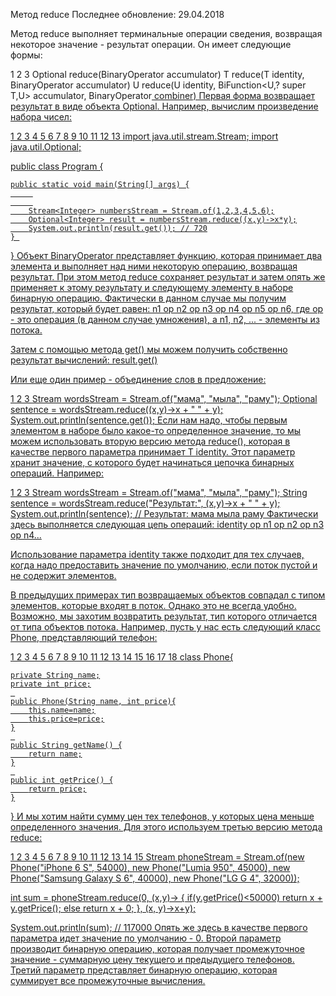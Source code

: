 Метод reduce
Последнее обновление: 29.04.2018
   

 
Метод reduce выполняет терминальные операции сведения, возвращая некоторое значение - результат операции. Он имеет следующие формы:

1
2
3
Optional<T> reduce(BinaryOperator<T> accumulator)
T reduce(T identity, BinaryOperator<T> accumulator)
U reduce(U identity, BiFunction<U,? super T,U> accumulator, BinaryOperator<U> combiner)
Первая форма возвращает результат в виде объекта Optional<T>. Например, вычислим произведение набора чисел:

1
2
3
4
5
6
7
8
9
10
11
12
13
import java.util.stream.Stream;
import java.util.Optional;
 
public class Program {
 
    public static void main(String[] args) {
         
         
        Stream<Integer> numbersStream = Stream.of(1,2,3,4,5,6);
        Optional<Integer> result = numbersStream.reduce((x,y)->x*y);
        System.out.println(result.get()); // 720
    } 
}
Объект BinaryOperator<T> представляет функцию, которая принимает два элемента и выполняет над ними некоторую операцию, возвращая результат. При этом метод reduce сохраняет результат и затем опять же применяет к этому результату и следующему элементу в наборе бинарную операцию. Фактически в данном случае мы получим результат, который будет равен: n1 op n2 op n3 op n4 op n5 op n6, где op - это операция (в данном случае умножения), а n1, n2, ... - элементы из потока.

Затем с помощью метода get() мы можем получить собственно результат вычислений: result.get()

Или еще один пример - объединение слов в предложение:

1
2
3
Stream<String> wordsStream = Stream.of("мама", "мыла", "раму");
Optional<String> sentence = wordsStream.reduce((x,y)->x + " " + y);
System.out.println(sentence.get());
Если нам надо, чтобы первым элементом в наборе было какое-то определенное значение, то мы можем использовать вторую версию метода reduce(), которая в качестве первого параметра принимает T identity. Этот параметр хранит значение, с которого будет начинаться цепочка бинарных операций. Например:

1
2
3
Stream<String> wordsStream = Stream.of("мама", "мыла", "раму");
String sentence = wordsStream.reduce("Результат:", (x,y)->x + " " + y);
System.out.println(sentence); // Результат: мама мыла раму
Фактически здесь выполняется следующая цепь операций: identity op n1 op n2 op n3 op n4...

Использование параметра identity также подходит для тех случаев, когда надо предоставить значение по умолчанию, если поток пустой и не содержит элементов.

В предыдущих примерах тип возвращаемых объектов совпадал с типом элементов, которые входят в поток. Однако это не всегда удобно. Возможно, мы захотим возвратить результат, тип которого отличается от типа объектов потока. Например, пусть у нас есть следующий класс Phone, представляющий телефон:

1
2
3
4
5
6
7
8
9
10
11
12
13
14
15
16
17
18
class Phone{
     
    private String name;
    private int price;
     
    public Phone(String name, int price){
        this.name=name;
        this.price=price;
    }
     
    public String getName() {
        return name;
    }
     
    public int getPrice() {
        return price;
    }
}
И мы хотим найти сумму цен тех телефонов, у которых цена меньше определенного значения. Для этого используем третью версию метода reduce:

1
2
3
4
5
6
7
8
9
10
11
12
13
14
15
Stream<Phone> phoneStream = Stream.of(new Phone("iPhone 6 S", 54000), 
            new Phone("Lumia 950", 45000),
            new Phone("Samsung Galaxy S 6", 40000),
            new Phone("LG G 4", 32000));
 
int sum = phoneStream.reduce(0, 
            (x,y)-> {
                    if(y.getPrice()<50000)
                        return x + y.getPrice();
                    else
                        return x + 0;
            }, 
            (x, y)->x+y);
         
System.out.println(sum); // 117000
Опять же здесь в качестве первого параметра идет значение по умолчанию - 0. Второй параметр производит бинарную операцию, которая получает промежуточное значение - суммарную цену текущего и предыдущего телефонов. Третий параметр представляет бинарную операцию, которая суммирует все промежуточные вычисления.